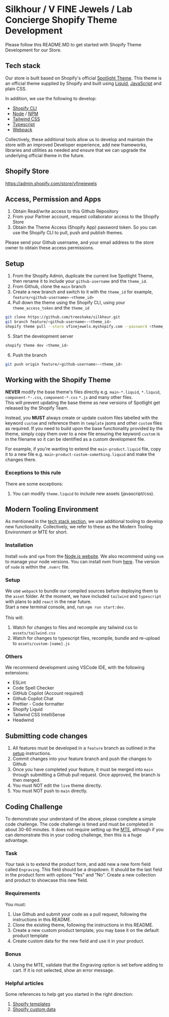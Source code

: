 # Silkhour / V FINE Jewels / Lab Concierge Shopify Theme Development

Please follow this README.MD to get started with Shopify Theme Development for our Store.

## Tech stack

Our store is built based on Shopify's official [Spotlight Theme](https://themes.shopify.com/themes/spotlight/styles/default). This theme is an official theme supplied by Shopify and built using [Liquid](https://shopify.dev/themes/liquid/reference), [JavaScript](https://shopify.dev/themes/javascript-api) and plain CSS.<br>

In addition, we use the following to develop:

- [Shopify CLI](https://shopify.dev/themes/tools/cli)
- [Node](https://nodejs.org/en/) / [NPM](https://www.npmjs.com/)
- [Tailwind CSS](https://tailwindcss.com/)
- [Typescript](https://www.typescriptlang.org/)
- [Webpack](https://webpack.js.org/)

Collectively, these additional tools allow us to develop and maintain the store with an improved Developer experience, add new frameworks, libraries and utilities as needed and ensure that we can upgrade the underlying official theme in the future.

## Shopify Store

https://admin.shopify.com/store/vfinejewels

## Access, Permission and Apps

1. Obtain Read/write access to this Github Repository
2. From your Partner account, request collaborator access to the Shopify Store
3. Obtain the Theme Access (Shopify App) password token. So you can use the Shopify CLI to pull, push and publish themes.

Please send your Github username, and your email address to the store owner to obtain these access permissions.

## Setup

1. From the Shopify Admin, duplicate the current live Spotlight Theme, then rename it to include your `github-username` and the `theme_id`.
2. From Github, clone the `main` branch
3. Create a new branch and switch to it with the `theme_id` for example, `feature/<github-username>-<theme_id>`
4. Pull down the theme using the Shopify CLI, using your `theme_access_token` and the `theme_id`

```zsh
git clone https://github.com/treeshake/silkhour.git
git branch feature/<github-username>-<theme_id>
shopify theme pull --store vfinejewels.myshopify.com --password <theme_access_token> --theme <theme_id>
```

5. Start the development server

```zsh
shopify theme dev <theme_id>
```
6. Push the branch

```zsh
git push origin feature/<github-username>-<theme_id>
```

## Working with the Shopify Theme

**NEVER** modify the base theme's files directly e.g. `main-*.liquid`, `*.liquid`, `component-*-.css`, `component-*.css` `*.js` and many other files. <br>
This will prevent updating the base theme as new versions of Spotlight get released by the Shopify Team.

Instead, you **MUST** always create or update custom files labelled with the keyword `custom` and reference them in `template` jsons and other `custom` files as required. If you need to build upon the base functionality provided by the theme, simply copy them over to a new file ensuring the keyword `custom` is in the filename so it can be identified as a custom development file.

For example, if you're wanting to extend the `main-product.liquid` file, copy it to a new file e.g. `main-product-custom-something.liquid` and make the changes there.

### Exceptions to this rule

There are some exceptions:

1. You can modify `theme.liquid` to include new assets (javascript/css).

## Modern Tooling Environment

As mentioned in the [tech stack section](#tech-stack), we use additional tooling to develop new functionality. Collectively, we refer to these as the Modern Tooling Environment or MTE for short.

### Installation

Install `node` and `npm` from the [Node.js website](https://nodejs.org/en/). We also recommend using `nvm` to manage your node versions. You can install nvm from [here](https://github.com/nvm-sh/nvm). The version of `node` is within the `.nvmrc` file.

### Setup

We use `webpack` to bundle our compiled sources before deploying them to the `asset` folder. At the moment, we have included `tailwind` and `typescript` with plans to add `react` in the near future.<br>
Start a new terminal console, and, run `npm run start:dev`. <br>
<br>
This will:
<br>

1. Watch for changes to files and recompile any tailwind css to `assets/tailwind.css`
2. Watch for changes to typescript files, recompile, bundle and re-upload to `assets/custom-[name].js`

### Others

We recommend development using VSCode IDE, with the following extensions:
- ESLint
- Code Spell Checker
- GitHub Copilot (Account required)
- Github Copilot Chat
- Prettier - Code formatter
- Shopify Liquid
- Tailwind CSS IntelliSense
- Headwind

## Submitting code changes

1. All features must be developed in a `feature` branch as outlined in the [setup](setup) instructions.
2. Commit changes into your feature branch and push the changes to Github
3. Once you have completed your feature, it must be merged into `main` through submitting a Github pull request. Once approved, the branch is then merged.
4. You must NOT edit the `live` theme directly.
5. You must NOT push to `main` directly.

## Coding Challenge

To demonstrate your understand of the above, please complete a simple code challenge. The code challenge is timed and must be completed in about 30-60 minutes. It does not require setting up the [MTE](modern-tooling-environment), although if you can demonstrate this in your coding challenge, then this is a huge advantage.<br>

### Task

Your task is to extend the product form, and add new a new form field called `Engraving`. This field should be a dropdown. It should be the last field in the product form with options "Yes" and "No". Create a new collection and product to showcase this new field.

### Requirements

You must:

1. Use Github and submit your code as a pull request, following the instructions in this README.
2. Clone the existing theme, following the instructions in this README. 
2. Create a new custom product template, you may base it on the default product template
3. Create custom data for the new field and use it in your product.

### Bonus

4. Using the MTE, validate that the Engraving option is set before adding to cart. If it is not selected, show an error message.

### Helpful articles

Some references to help get you started in the right direction:

1. [Shopify templates](https://help.shopify.com/en/manual/online-store/themes/theme-structure/templates)
2. [Shopify custom data](https://help.shopify.com/en/manual/custom-data)
